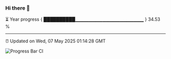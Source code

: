 ### Hi there 👋

⏳ Year progress { ██████████▁▁▁▁▁▁▁▁▁▁▁▁▁▁▁▁▁▁▁▁ } 34.53 %

---

⏰ Updated on Wed, 07 May 2025 01:14:28 GMT

![Progress Bar CI](https://github.com/liununu/liununu/workflows/Progress%20Bar%20CI/badge.svg)
